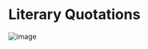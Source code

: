 <h1>Literary Quotations</h1>

![image](https://github.com/user-attachments/assets/b55bda61-bd3f-49b7-bb8c-041ffe9d29b3)
